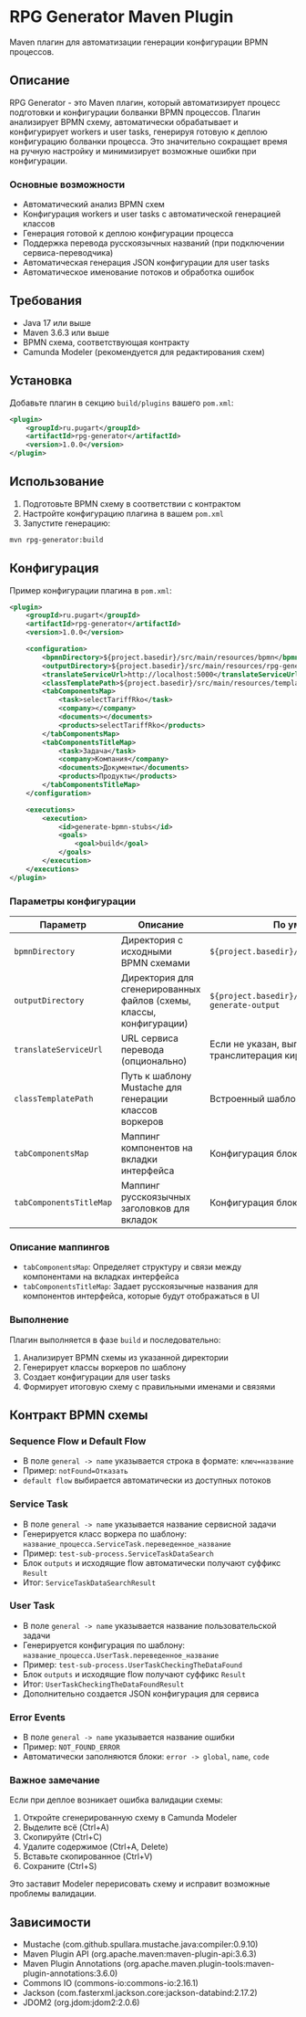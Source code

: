 # RPG Generator Maven Plugin

Maven плагин для автоматизации генерации конфигурации BPMN процессов.

## Описание

RPG Generator - это Maven плагин, который автоматизирует процесс подготовки и конфигурации болванки BPMN процессов. Плагин анализирует BPMN схему, автоматически обрабатывает и конфигурирует workers и user tasks, генерируя готовую к деплою конфигурацию болванки процесса. Это значительно сокращает время на ручную настройку и минимизирует возможные ошибки при конфигурации.

### Основные возможности

- Автоматический анализ BPMN схем
- Конфигурация workers и user tasks с автоматической генерацией классов
- Генерация готовой к деплою конфигурации процесса
- Поддержка перевода русскоязычных названий (при подключении сервиса-переводчика)
- Автоматическая генерация JSON конфигурации для user tasks
- Автоматическое именование потоков и обработка ошибок

## Требования

- Java 17 или выше
- Maven 3.6.3 или выше
- BPMN схема, соответствующая контракту
- Camunda Modeler (рекомендуется для редактирования схем)

## Установка

Добавьте плагин в секцию `build/plugins` вашего `pom.xml`:

```xml
<plugin>
    <groupId>ru.pugart</groupId>
    <artifactId>rpg-generator</artifactId>
    <version>1.0.0</version>
</plugin>
```

## Использование

1. Подготовьте BPMN схему в соответствии с контрактом
2. Настройте конфигурацию плагина в вашем `pom.xml`
3. Запустите генерацию:
```bash
mvn rpg-generator:build
```

## Конфигурация

Пример конфигурации плагина в `pom.xml`:

```xml
<plugin>
    <groupId>ru.pugart</groupId>
    <artifactId>rpg-generator</artifactId>
    <version>1.0.0</version>

    <configuration>
        <bpmnDirectory>${project.basedir}/src/main/resources/bpmn</bpmnDirectory>
        <outputDirectory>${project.basedir}/src/main/resources/rpg-generate-output</outputDirectory>
        <translateServiceUrl>http://localhost:5000</translateServiceUrl>
        <classTemplatePath>${project.basedir}/src/main/resources/templates/template.mustache</classTemplatePath>
        <tabComponentsMap>
            <task>selectTariffRko</task>
            <company></company>
            <documents></documents>
            <products>selectTariffRko</products>
        </tabComponentsMap>
        <tabComponentsTitleMap>
            <task>Задача</task>
            <company>Компания</company>
            <documents>Документы</documents>
            <products>Продукты</products>
        </tabComponentsTitleMap>
    </configuration>

    <executions>
        <execution>
            <id>generate-bpmn-stubs</id>
            <goals>
                <goal>build</goal>
            </goals>
        </execution>
    </executions>
</plugin>
```

### Параметры конфигурации

| Параметр | Описание | По умолчанию |
|----------|----------|--------------|
| `bpmnDirectory` | Директория с исходными BPMN схемами | `${project.basedir}/src/main/resources/bpmn` |
| `outputDirectory` | Директория для сгенерированных файлов (схемы, классы, конфигурации) | `${project.basedir}/src/main/resources/rpg-generate-output` |
| `translateServiceUrl` | URL сервиса перевода (опционально) | Если не указан, выполняется транслитерация кириллицы в латиницу |
| `classTemplatePath` | Путь к шаблону Mustache для генерации классов воркеров | Встроенный шаблон по умолчанию |
| `tabComponentsMap` | Маппинг компонентов на вкладки интерфейса | Конфигурация блока `tabs` |
| `tabComponentsTitleMap` | Маппинг русскоязычных заголовков для вкладок | Конфигурация блока `tabs` |

### Описание маппингов

- `tabComponentsMap`: Определяет структуру и связи между компонентами на вкладках интерфейса
- `tabComponentsTitleMap`: Задает русскоязычные названия для компонентов интерфейса, которые будут отображаться в UI

### Выполнение

Плагин выполняется в фазе `build` и последовательно:
1. Анализирует BPMN схемы из указанной директории
2. Генерирует классы воркеров по шаблону
3. Создает конфигурации для user tasks
4. Формирует итоговую схему с правильными именами и связями

## Контракт BPMN схемы

### Sequence Flow и Default Flow
- В поле `general -> name` указывается строка в формате: `ключ=название`
- Пример: `notFound=Отказать`
- `default flow` выбирается автоматически из доступных потоков

### Service Task
- В поле `general -> name` указывается название сервисной задачи
- Генерируется класс воркера по шаблону: `название_процесса.ServiceTask.переведенное_название`
- Пример: `test-sub-process.ServiceTaskDataSearch`
- Блок `outputs` и исходящие flow автоматически получают суффикс `Result`
- Итог: `ServiceTaskDataSearchResult`

### User Task
- В поле `general -> name` указывается название пользовательской задачи
- Генерируется конфигурация по шаблону: `название_процесса.UserTask.переведенное_название`
- Пример: `test-sub-process.UserTaskCheckingTheDataFound`
- Блок `outputs` и исходящие flow получают суффикс `Result`
- Итог: `UserTaskCheckingTheDataFoundResult`
- Дополнительно создается JSON конфигурация для сервиса

### Error Events
- В поле `general -> name` указывается название ошибки
- Пример: `NOT_FOUND_ERROR`
- Автоматически заполняются блоки: `error -> global`, `name`, `code`

### Важное замечание
Если при деплое возникает ошибка валидации схемы:
1. Откройте сгенерированную схему в Camunda Modeler
2. Выделите всё (Ctrl+A)
3. Скопируйте (Ctrl+C)
4. Удалите содержимое (Ctrl+A, Delete)
5. Вставьте скопированное (Ctrl+V)
6. Сохраните (Ctrl+S)

Это заставит Modeler перерисовать схему и исправит возможные проблемы валидации.

## Зависимости

- Mustache (com.github.spullara.mustache.java:compiler:0.9.10)
- Maven Plugin API (org.apache.maven:maven-plugin-api:3.6.3)
- Maven Plugin Annotations (org.apache.maven.plugin-tools:maven-plugin-annotations:3.6.0)
- Commons IO (commons-io:commons-io:2.16.1)
- Jackson (com.fasterxml.jackson.core:jackson-databind:2.17.2)
- JDOM2 (org.jdom:jdom2:2.0.6)
